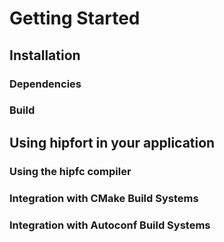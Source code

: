 # Getting Started

## Installation

### Dependencies

### Build

## Using hipfort in your application

### Using the hipfc compiler

### Integration with CMake Build Systems

### Integration with Autoconf Build Systems
